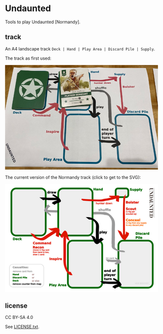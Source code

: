 
# Undaunted

Tools to play Undaunted [Normandy].


## track

An A4 landscape track `Deck | Hand | Play Area | Discard Pile | Supply`.

The track as first used:

![the track in use](doc/track_photo.jpg)

The current version of the Normandy track (click to get to the SVG):

[![the track itself (jpg)](doc/track.jpg)](track/normandy.svg)


## license

CC BY-SA 4.0

See [LICENSE.txt](LICENSE.txt).

